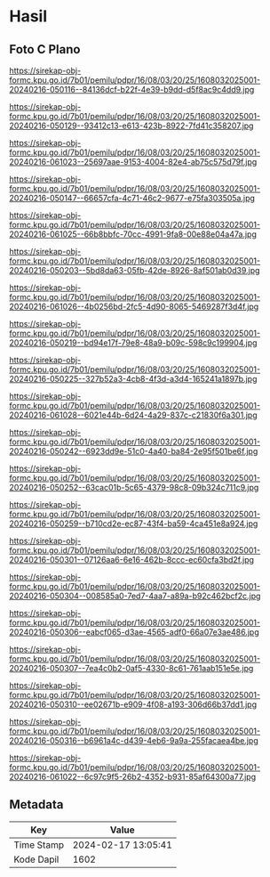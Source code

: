# Hasil

## Foto C Plano

https://sirekap-obj-formc.kpu.go.id/7b01/pemilu/pdpr/16/08/03/20/25/1608032025001-20240216-050116--84136dcf-b22f-4e39-b9dd-d5f8ac9c4dd9.jpg

https://sirekap-obj-formc.kpu.go.id/7b01/pemilu/pdpr/16/08/03/20/25/1608032025001-20240216-050129--93412c13-e613-423b-8922-7fd41c358207.jpg

https://sirekap-obj-formc.kpu.go.id/7b01/pemilu/pdpr/16/08/03/20/25/1608032025001-20240216-061023--25697aae-9153-4004-82e4-ab75c575d79f.jpg

https://sirekap-obj-formc.kpu.go.id/7b01/pemilu/pdpr/16/08/03/20/25/1608032025001-20240216-050147--66657cfa-4c71-46c2-9677-e75fa303505a.jpg

https://sirekap-obj-formc.kpu.go.id/7b01/pemilu/pdpr/16/08/03/20/25/1608032025001-20240216-061025--66b8bbfc-70cc-4991-9fa8-00e88e04a47a.jpg

https://sirekap-obj-formc.kpu.go.id/7b01/pemilu/pdpr/16/08/03/20/25/1608032025001-20240216-050203--5bd8da63-05fb-42de-8926-8af501ab0d39.jpg

https://sirekap-obj-formc.kpu.go.id/7b01/pemilu/pdpr/16/08/03/20/25/1608032025001-20240216-061026--4b0256bd-2fc5-4d90-8065-5469287f3d4f.jpg

https://sirekap-obj-formc.kpu.go.id/7b01/pemilu/pdpr/16/08/03/20/25/1608032025001-20240216-050219--bd94e17f-79e8-48a9-b09c-598c9c199904.jpg

https://sirekap-obj-formc.kpu.go.id/7b01/pemilu/pdpr/16/08/03/20/25/1608032025001-20240216-050225--327b52a3-4cb8-4f3d-a3d4-165241a1897b.jpg

https://sirekap-obj-formc.kpu.go.id/7b01/pemilu/pdpr/16/08/03/20/25/1608032025001-20240216-061028--6021e44b-6d24-4a29-837c-c21830f6a301.jpg

https://sirekap-obj-formc.kpu.go.id/7b01/pemilu/pdpr/16/08/03/20/25/1608032025001-20240216-050242--6923dd9e-51c0-4a40-ba84-2e95f501be6f.jpg

https://sirekap-obj-formc.kpu.go.id/7b01/pemilu/pdpr/16/08/03/20/25/1608032025001-20240216-050252--63cac01b-5c65-4379-98c8-09b324c711c9.jpg

https://sirekap-obj-formc.kpu.go.id/7b01/pemilu/pdpr/16/08/03/20/25/1608032025001-20240216-050259--b710cd2e-ec87-43f4-ba59-4ca451e8a924.jpg

https://sirekap-obj-formc.kpu.go.id/7b01/pemilu/pdpr/16/08/03/20/25/1608032025001-20240216-050301--07126aa6-6e16-462b-8ccc-ec60cfa3bd2f.jpg

https://sirekap-obj-formc.kpu.go.id/7b01/pemilu/pdpr/16/08/03/20/25/1608032025001-20240216-050304--008585a0-7ed7-4aa7-a89a-b92c462bcf2c.jpg

https://sirekap-obj-formc.kpu.go.id/7b01/pemilu/pdpr/16/08/03/20/25/1608032025001-20240216-050306--eabcf065-d3ae-4565-adf0-66a07e3ae486.jpg

https://sirekap-obj-formc.kpu.go.id/7b01/pemilu/pdpr/16/08/03/20/25/1608032025001-20240216-050307--7ea4c0b2-0af5-4330-8c61-761aab151e5e.jpg

https://sirekap-obj-formc.kpu.go.id/7b01/pemilu/pdpr/16/08/03/20/25/1608032025001-20240216-050310--ee02671b-e909-4f08-a193-306d66b37dd1.jpg

https://sirekap-obj-formc.kpu.go.id/7b01/pemilu/pdpr/16/08/03/20/25/1608032025001-20240216-050316--b6961a4c-d439-4eb6-9a9a-255facaea4be.jpg

https://sirekap-obj-formc.kpu.go.id/7b01/pemilu/pdpr/16/08/03/20/25/1608032025001-20240216-061022--6c97c9f5-26b2-4352-b931-85af64300a77.jpg


## Metadata

| Key        | Value               |
| ---------- | ------------------- |
| Time Stamp | 2024-02-17 13:05:41 |
| Kode Dapil | 1602                |



